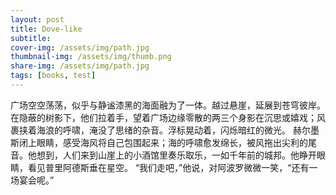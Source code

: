 ```yaml
---
layout: post
title: Dove-like
subtitle: 
cover-img: /assets/img/path.jpg
thumbnail-img: /assets/img/thumb.png
share-img: /assets/img/path.jpg
tags: [books, test]
---
```


广场空空荡荡，似乎与静谧漆黑的海面融为了一体。越过悬崖，延展到苍穹彼岸。在隐蔽的树影下，他们拉着手，望着广场边缘零散的两三个身影在沉思或嬉戏；风裹挟着海浪的呼啸，淹没了思绪的杂音。浮标晃动着，闪烁暗红的微光。
赫尔墨斯闭上眼睛，感受海风将自己包围起来；海的呼啸愈发绵长，被风拖出尖利的尾音。他想到，人们来到山崖上的小酒馆里奏乐取乐，一如千年前的城邦。他睁开眼睛，看见普里阿德斯垂在星空。
“我们走吧，”他说，对阿波罗微微一笑，“还有一场宴会呢。”
